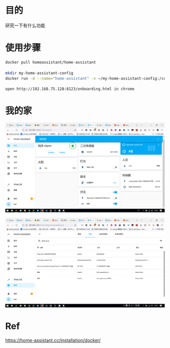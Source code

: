 # 目的

研究一下有什么功能

# 使用步骤

```bash
docker pull homeassistant/home-assistant

mkdir my-home-assistant-config
docker run -d --name="home-assistant" -v ~/my-home-assistant-config:/config -v /etc/localtime:/etc/localtime:ro --net=host homeassistant/home-assistant

open http://192.168.75.128:8123/onboarding.html in chrome
```

# 我的家

![image-20210925160440554](../images/2021-09-25-home-assistent/image-20210925160440554.png)



![image-20210925160455772](../images/2021-09-25-home-assistent/image-20210925160455772.png)



# Ref

https://home-assistant.cc/installation/docker/

